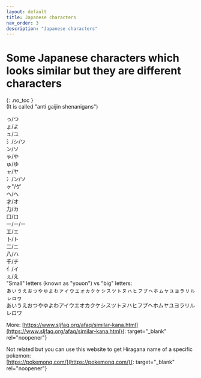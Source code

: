 ```yaml
---
layout: default
title: Japanese characters
nav_order: 3
description: "Japanese characters"
---
```


# Some Japanese characters which looks similar but they are different characters
{: .no_toc }
<br>(It is called "anti gaijin shenanigans")

っ/つ<br>
ょ/よ<br>
ュ/ユ<br>
氵/シ/ツ<br>
ン/ソ<br>
ゃ/や<br>
ゅ/ゆ<br>
ャ/ヤ<br>
冫/ン/ソ<br>
ヶ"/ゲ<br>
ヘ/へ<br>
才/オ<br>
力/カ<br>
口/ロ<br>
一/ー/ー<br>
工/エ<br>
卜/ト<br>
二/ニ<br>
八/ハ<br>
千/チ<br>
亻/イ<br>
ぇ/え<br>
"Small" letters (known as "youon") vs "big" letters:<br>
ぁぃぅぇぉっゃゅょゎァィゥェォヵㇰヶㇱㇲッㇳㇴㇵㇶㇷㇷ゚ㇸㇹㇺャュョㇻㇼㇽㇾㇿヮ<br>
あいうえおつやゆよわアイウエオカクケシスツトヌハヒフプヘホムヤユヨラリルレロワ<br>

More: [https://www.sljfaq.org/afaq/similar-kana.html](https://www.sljfaq.org/afaq/similar-kana.html){: target="_blank" rel="noopener"}

Not related but you can use this website to get Hiragana name of a specific pokemon:<br>
[https://pokemonq.com/](https://pokemonq.com/){: target="_blank" rel="noopener"}
